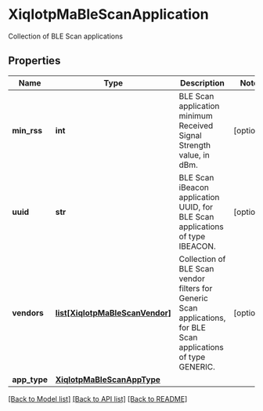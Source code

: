 # XiqIotpMaBleScanApplication

Collection of BLE Scan applications
## Properties
Name | Type | Description | Notes
------------ | ------------- | ------------- | -------------
**min_rss** | **int** | BLE Scan application minimum Received Signal Strength value, in dBm. | [optional] 
**uuid** | **str** | BLE Scan iBeacon application UUID, for BLE Scan applications of type IBEACON. | [optional] 
**vendors** | [**list[XiqIotpMaBleScanVendor]**](XiqIotpMaBleScanVendor.md) | Collection of BLE Scan vendor filters for Generic Scan applications, for BLE Scan applications of type GENERIC. | [optional] 
**app_type** | [**XiqIotpMaBleScanAppType**](XiqIotpMaBleScanAppType.md) |  | 

[[Back to Model list]](../README.md#documentation-for-models) [[Back to API list]](../README.md#documentation-for-api-endpoints) [[Back to README]](../README.md)


